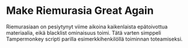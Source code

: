 # Make Riemurasia Great Again
Riemurasiaan on pesiytynyt viime aikoina kaikenlaista epätoivottua materiaalia, eikä blacklist ominaisuus toimi.
Tätä varten simppeli Tampermonkey scripti parilla esimerkkihenkilöllä toiminnan toteamiseksi.
